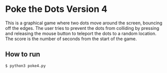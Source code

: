 # Poke the Dots Version 4

This is a graphical game where two dots move around the screen, bouncing
off the edges. The user tries to prevent the dots from colliding by
pressing and releasing the mouse button to teleport the dots to a random
location. The score is the number of seconds from the start of the game.

## How to run

```
$ python3 poke4.py
```

